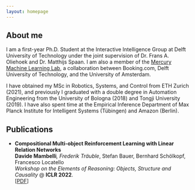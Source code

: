 ```yaml
---
layout: homepage
---
```


## About me

I am a first-year Ph.D. Student at the Interactive Intelligence Group at Delft University of Technology under the joint supervision of Dr. Frans A. Oliehoek and Dr. Matthijs Spaan. I am also a member of the [Mercury Machine Learning Lab](https://icai.ai/mercury-machine-learning-lab/), a collaboration between Booking.com, Delft University of Technology, and the University of Amsterdam.

I have obtained my MSc in Robotics, Systems, and Control from ETH Zurich (2021), and previously I graduated with a double degree in Automation Engineering from the University of Bologna (2018) and Tongji University (2019). I have also spent time at the Empirical Inference Department of Max Planck Institute for Intelligent Systems (Tübingen) and Amazon (Berlin).

## Publications

- **Compositional Multi-object Reinforcement Learning with Linear Relation Networks**
  <br>
  **Davide Mambelli**<sup>*</sup>, Frederik Träuble<sup>*</sup>, Stefan Bauer, Bernhard Schölkopf, Francesco Locatello
  <br>
  _Workshop on the Elements of Reasoning: Objects, Structure and Causality_ @ **ICLR 2022**.
  <br>
  [[PDF](https://openreview.net/pdf?id=HFUxPr_I5ec)]

